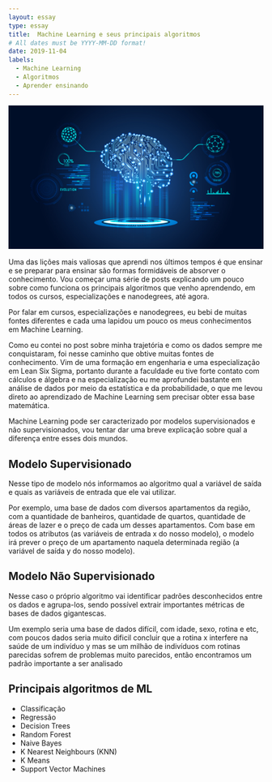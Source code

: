```yaml
---
layout: essay
type: essay
title:  Machine Learning e seus principais algoritmos
# All dates must be YYYY-MM-DD format!
date: 2019-11-04
labels:
  - Machine Learning
  - Algoritmos
  - Aprender ensinando
---
```


<img class="ui fluid image" src="../images/ML_logo.jpg">
<p>Uma das lições mais valiosas que aprendi nos últimos tempos é que ensinar e se preparar para ensinar são formas 
formidáveis de absorver o conhecimento. Vou começar uma série de posts explicando um pouco sobre como funciona os principais algoritmos que venho aprendendo, em todos os cursos, especializações e nanodegrees, até agora.</p>

<p>Por falar em cursos, especializações e nanodegrees, eu bebi de muitas fontes diferentes e cada uma lapidou um pouco 
os meus conhecimentos em Machine Learning.</p>

<p>Como eu contei no post sobre minha trajetória e como os dados sempre me conquistaram, foi nesse caminho que obtive muitas 
fontes de conhecimento. Vim de uma formação em engenharia e uma especialização em Lean Six Sigma, portanto durante a faculdade eu tive forte contato com cálculos e álgebra e na especialização eu me aprofundei bastante em análise de dados por meio da estatística e da probabilidade, o que me levou direto ao aprendizado de Machine Learning sem precisar obter essa base matemática.</p>

<p>Machine Learning pode ser caracterizado por modelos supervisionados e não supervisionados, vou tentar dar uma breve explicação sobre qual a diferença entre esses dois mundos.</p>

## Modelo Supervisionado
 
<p>Nesse tipo de modelo nós informamos ao algoritmo qual a variável de saída e quais as variáveis de entrada que ele vai utilizar. </p>
<p>Por exemplo, uma base de dados com diversos apartamentos da região, com a quantidade de banheiros, quantidade de quartos, quantidade de áreas de lazer e o preço de cada um desses apartamentos. Com base em todos os atributos (as variáveis de entrada x do nosso modelo), o modelo irá prever o preço de um apartamento naquela determinada região (a variável de saída y do nosso modelo).</p>

## Modelo Não Supervisionado

<p>Nesse caso o próprio algoritmo vai identificar padrões desconhecidos entre os dados e agrupa-los, sendo possível extrair importantes métricas de bases de dados gigantescas. </p>
<p>Um exemplo seria uma base de dados difícil, com idade, sexo, rotina e etc, com poucos dados seria muito dificil concluir que a rotina x interfere na saúde de um indivíduo y mas se um milhão de indivíduos com rotinas parecidas sofrem de problemas muito parecidos, então encontramos um padrão importante a ser analisado</p>


## Principais algoritmos de ML


* Classificação
* Regressão
* Decision Trees
* Random Forest
* Naive Bayes
* K Nearest Neighbours (KNN)
* K Means
* Support Vector Machines



